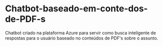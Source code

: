 # Chatbot-baseado-em-conte-dos-de-PDF-s
Chatbot criado na plataforma Azure para servir como busca inteligente de respostas para o usuário baseado no conteúdos de PDF's sobre o assunto. 

